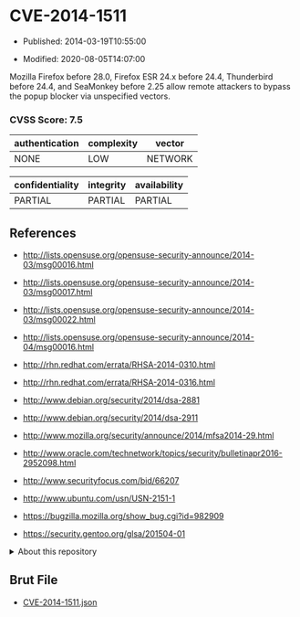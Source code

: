 # CVE-2014-1511

- Published: 2014-03-19T10:55:00

- Modified: 2020-08-05T14:07:00

Mozilla Firefox before 28.0, Firefox ESR 24.x before 24.4, Thunderbird before 24.4, and SeaMonkey before 2.25 allow remote attackers to bypass the popup blocker via unspecified vectors.

### CVSS Score: **7.5**

| authentication | complexity | vector |
| --- | --- | --- |
| NONE | LOW | NETWORK |

| confidentiality | integrity | availability |
| --- | --- | --- |
| PARTIAL | PARTIAL | PARTIAL |

## References

* http://lists.opensuse.org/opensuse-security-announce/2014-03/msg00016.html

* http://lists.opensuse.org/opensuse-security-announce/2014-03/msg00017.html

* http://lists.opensuse.org/opensuse-security-announce/2014-03/msg00022.html

* http://lists.opensuse.org/opensuse-security-announce/2014-04/msg00016.html

* http://rhn.redhat.com/errata/RHSA-2014-0310.html

* http://rhn.redhat.com/errata/RHSA-2014-0316.html

* http://www.debian.org/security/2014/dsa-2881

* http://www.debian.org/security/2014/dsa-2911

* http://www.mozilla.org/security/announce/2014/mfsa2014-29.html

* http://www.oracle.com/technetwork/topics/security/bulletinapr2016-2952098.html

* http://www.securityfocus.com/bid/66207

* http://www.ubuntu.com/usn/USN-2151-1

* https://bugzilla.mozilla.org/show_bug.cgi?id=982909

* https://security.gentoo.org/glsa/201504-01

<details>
<summary>About this repository</summary> 

  This repository is part of the project [Live Hack CVE](https://github.com/Live-Hack-CVE). Main website can be found [www.live-hack.org](https://www.live-hack.org) 
  
  Made by [Sn0wAlice](https://github.com/Sn0wAlice) for the people that care about security and need to have a feed of the latest CVEs. Hope you enjoy it, don't forget to star the repo and follow me on [Twitter](https://twitter.com/Sn0wAlice) and [Github](https://github.com/Sn0wAlice). And that is my [personnal website](https://www.alice-snow.me/)

  - [Home Page](https://github.com/Live-Hack-CVE)
  - [Framework](https://github.com/Live-Hack-CVE/cve-framework)
  - [CVE database](https://github.com/Live-Hack-CVE/full_database)
  - [Changelog](https://github.com/Live-Hack-CVE/Changelog)
</details>

## Brut File

* [CVE-2014-1511.json](https://raw.githubusercontent.com/Live-Hack-CVE/full_database/main/cves/2014/CVE-2014-1511.json)

